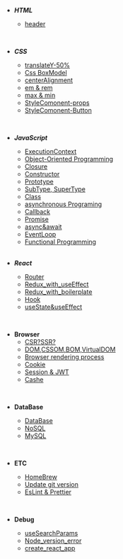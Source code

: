 - **_HTML_**
  <br/>

  - [header](https://github.com/goawmfhfl/My-wiki/blob/main/HTML/header.md)

<br/>

- **_CSS_**
  <br/>

  - [translateY-50%](https://github.com/goawmfhfl/My-wiki/blob/main/CSS/translateY.md)
  - [Css BoxModel](https://github.com/goawmfhfl/My-wiki/blob/main/CSS/boxmodel.md)
  - [centerAlignment](https://github.com/goawmfhfl/My-wiki/blob/main/CSS/centerAlignment.md)
  - [em & rem](https://github.com/goawmfhfl/My-wiki/blob/a65c05809bd0f9ffb0e49badd78c36b2d6175c3d/CSS/emrem.md)
  - [max & min](https://github.com/goawmfhfl/My-wiki/blob/main/CSS/max,min.md)
  - [StyleComonent-props](https://github.com/goawmfhfl/My-wiki/blob/main/React/StyleComponent-Props.md)
  - [StyleComonent-Button](https://github.com/goawmfhfl/My-wiki/blob/main/React/StyleComponent-Button.md)

<br/>

- **_JavaScript_**
  <br/>

  - [ExecutionContext](https://github.com/goawmfhfl/My-wiki/blob/main/JavaScript/ExecutionContext.md)
  - [Object-Oriented Programming](https://github.com/goawmfhfl/My-wiki/blob/main/JavaScript/OOP.md)
  - [Closure](https://github.com/goawmfhfl/My-wiki/blob/main/JavaScript/Closure.md)
  - [Constructor](https://github.com/goawmfhfl/My-wiki/blob/main/JavaScript/Constructor.md)
  - [Prototype](https://github.com/goawmfhfl/My-wiki/blob/main/JavaScript/Prototype.md)
  - [SubType, SuperType](https://github.com/goawmfhfl/My-wiki/blob/main/JavaScript/SubType,SuperType.md)
  - [Class](https://github.com/goawmfhfl/My-wiki/blob/main/JavaScript/Class.md)
  - [asynchronous Programing](https://github.com/goawmfhfl/My-wiki/blob/main/JavaScript/asynchronousPrograming.md)
  - [Callback](https://github.com/goawmfhfl/My-wiki/blob/main/JavaScript/Callback.md)
  - [Promise](https://github.com/goawmfhfl/My-wiki/blob/main/JavaScript/Callback&Promise.md)
  - [async&await](https://github.com/goawmfhfl/My-wiki/blob/main/JavaScript/async&await.md)
  - [EventLoop](https://github.com/goawmfhfl/My-wiki/blob/main/JavaScript/EventLoop.md)
  - [Functional Programming](https://github.com/goawmfhfl/My-wiki/blob/main/JavaScript/Functional%20Programming.md)

  <br/>

- **_React_**
  <br/>

  - [Router](https://github.com/goawmfhfl/My-wiki/blob/main/React/Router.md)
  - [Redux_with_useEffect](https://github.com/goawmfhfl/My-wiki/blob/main/React/Redux_with_useEffect.md)
  - [Redux_with_boilerplate](https://github.com/goawmfhfl/My-wiki/blob/main/React/Redux_with_boilerplate.md)
  - [Hook](https://github.com/goawmfhfl/My-wiki/blob/main/React/ReactHook.md)
  - [useState&useEffect](https://github.com/goawmfhfl/My-wiki/blob/main/React/useState&useEffect.md)

<br/>

- **Browser**
  <br/>
  - [CSR?SSR?](https://github.com/goawmfhfl/My-wiki/blob/main/Browser/CSRvsSSR.md)
  - [DOM,CSSOM,BOM,VirtualDOM](https://github.com/goawmfhfl/My-wiki/blob/main/Browser/ObjectModel.md)
  - [Browser rendering process](https://github.com/goawmfhfl/My-wiki/blob/main/Browser/Browser%20rendering%20process.md)
  - [Cookie](https://github.com/goawmfhfl/My-wiki/blob/main/Browser/Cookie.md)
  - [Session & JWT](https://github.com/goawmfhfl/My-wiki/blob/main/Browser/Session%20&%20JWT.md)
  - [Cashe](https://github.com/goawmfhfl/My-wiki/blob/main/Browser/Cashe.md)

<br/>

- **DataBase**
  <br/>

  - [DataBase](https://github.com/goawmfhfl/My-wiki/blob/main/DataBase/database.md)
  - [NoSQL](https://github.com/goawmfhfl/My-wiki/blob/main/DataBase/NoSql.md)
  - [MySQL](https://github.com/goawmfhfl/My-wiki/blob/main/DataBase/MySql.md)

<br/>

- **ETC**
  <br/>

  - [HomeBrew](https://github.com/goawmfhfl/My-wiki/blob/main/ETC/HomeBrew.md)
  - [Update git version](https://github.com/goawmfhfl/My-wiki/blob/main/ETC/UpdateGitVersion.md)
  - [EsLint & Prettier](https://github.com/goawmfhfl/My-wiki/blob/main/ETC/EsLint%20&%20Prettier.md)

<br/>

- **Debug**
  <br/>

  - [useSearchParams](https://github.com/goawmfhfl/My-wiki/blob/main/Debug/useSearchParams.md)
  - [Node_version_error](https://github.com/goawmfhfl/My-wiki/blob/main/Debug/%5BNode%5Dversion_error.md)
  - [create_react_app](https://github.com/goawmfhfl/My-wiki/blob/main/Debug/create_react_app.md)
